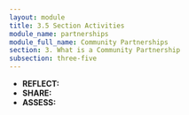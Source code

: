 ```yaml
---
layout: module
title: 3.5 Section Activities
module_name: partnerships
module_full_name: Community Partnerships
section: 3. What is a Community Partnership
subsection: three-five
---
```


- **REFLECT:**
- **SHARE:**
- **ASSESS:**
